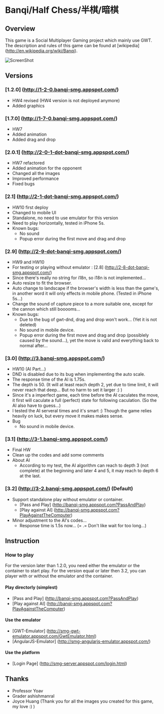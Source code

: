 # Banqi/Half Chess/半棋/暗棋

## Overview

This game is a Social Multiplayer Gaming project which mainly use GWT. <br/>
The description and rules of this game can be found at [wikipedia] (http://en.wikipedia.org/wiki/Banqi).

![ScreenShot](/sample.jpg)

## Versions

### [1.2.0] (http://1-2-0.banqi-smg.appspot.com/)
- HW4 revised (HW4 version is not deployed anymore)
- Added graphics


### [1.7.0] (http://1-7-0.banqi-smg.appspot.com/)
- HW7
- Added animation
- Added drag and drop

### [2.0.1] (http://2-0-1-dot-banqi-smg.appspot.com/)
- HW7 refactored
- Added animation for the opponent
- Changed all the images
- Improved performance
- Fixed bugs

### [2.1] (http://2-1-dot-banqi-smg.appspot.com/)
- HW10 first deploy
- Changed to mobile UI
- Standalone, no need to use emulator for this version
- Need to play horizontally, tested in iPhone 5s.
- Known bugs:
  - No sound
  - Popup error during the first move and drag and drop

### [2.9] (http://2-9-dot-banqi-smg.appspot.com/)
- HW9 and HW10
- For testing or playing without emulator : [2.8] (http://2-8-dot-banqi-smg.appspot.com/)
- Since there's really no string for i18n, so i18n is not implemented...
- Auto resize to fit the browser.
- Auto change to landscape if the browser's width is less than the game's, in another word it will only effects in mobile phone. (Tested in iPhone 5s...)
- Change the sound of capture piece to a more suitable one, except for the cannon which still booooms...
- Known bugs:
  - Due to the bug of gwt-dnd, drag and drop won't work... (Yet it is not deleted)
  - No sound in mobile device.
  - Popup error during the first move and drag and drop (possiblely caused by the sound...), yet the move is valid and everything back to normal after...

### [3.0] (http://3.banqi-smg.appspot.com/)
- HW10 (AI Part...)
- DND is disabled due to its bug when implementing the auto scale.
- The response time of the AI is 1.75s.
- The depth is 50. (It will at least reach depth 2, yet due to time limit, it will never reach that deep... But no harm to set it larger :) )
- Since it's a imperfect game, each time before the AI caculates the move, it first will caculate a full (perfect) state for following caculation. (So the AI also have to guess...)
- I tested the AI serveral times and it's smart :) Though the game relies heavily on luck, but every move it makes makes sense.
- Bug
  - No sound in mobile device.

### [3.1] (http://3-1.banqi-smg.appspot.com/)
- Final HW
- Clean up the codes and add some comments
- About AI
  - According to my test, the AI algorithm can reach to depth 3 (not complete) at the beginning and later 4 and 5, it may reach to depth 6 at the last.

### [3.2] (http://3-2.banqi-smg.appspot.com/) (Default)
- Support standalone play without emulator or container.
  - [Pass and Play] (http://banqi-smg.appspot.com?PassAndPlay)
  - [Play against AI] (http://banqi-smg.appspot.com?PlayAgainstTheComputer)
- Minor adjustment to the AI's codes...
  - Response time is 1.5s now... (= .= Don't like wait for too long...)

## Instruction

### How to play

For the version later than 1.2.0, you need either the emulator or the container to start play.
For the version equal or later then 3.2, you can player with or without the emulator and the container.

#### Play directorly (simplest)
- [Pass and Play] (http://banqi-smg.appspot.com?PassAndPlay)
- [Play against AI] (http://banqi-smg.appspot.com?PlayAgainstTheComputer)


#### Use the emulator
- [GWT-Emulator] (http://smg-gwt-emulator.appspot.com/GwtEmulator.html)
- [AngularJS-Emulator] (http://smg-angularjs-emulator.appspot.com/)

#### Use the platform 
- [Login Page] (http://smg-server.appspot.com/login.html)

## Thanks
- Professor Yoav
- Grader ashishmanral
- Joyce Huang (Thank you for all the images you created for this game, my love :) )
